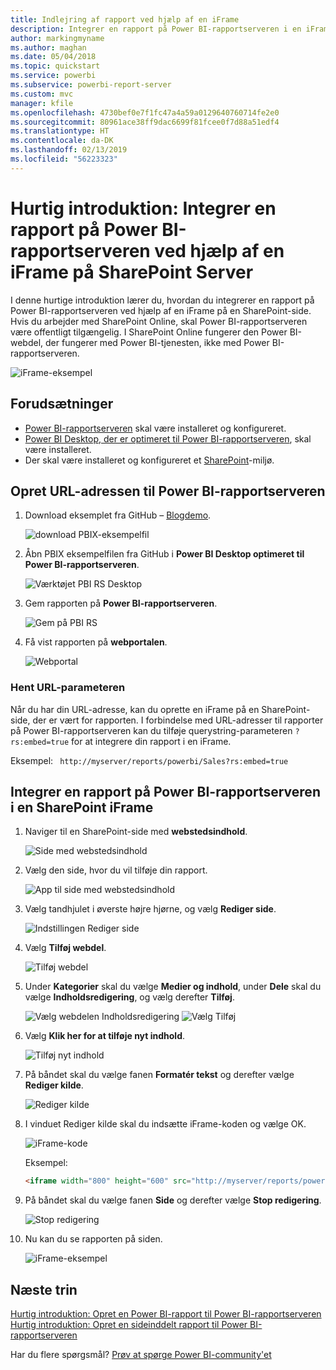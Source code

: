 ```yaml
---
title: Indlejring af rapport ved hjælp af en iFrame
description: Integrer en rapport på Power BI-rapportserveren i en iFrame på SharePoint Server
author: markingmyname
ms.author: maghan
ms.date: 05/04/2018
ms.topic: quickstart
ms.service: powerbi
ms.subservice: powerbi-report-server
ms.custom: mvc
manager: kfile
ms.openlocfilehash: 4730bef0e7f1fc47a4a59a0129640760714fe2e0
ms.sourcegitcommit: 80961ace38ff9dac6699f81fcee0f7d88a51edf4
ms.translationtype: HT
ms.contentlocale: da-DK
ms.lasthandoff: 02/13/2019
ms.locfileid: "56223323"
---
```

# <a name="quickstart-embed-a-power-bi-report-server-report-using-an-iframe-in-sharepoint-server"></a>Hurtig introduktion: Integrer en rapport på Power BI-rapportserveren ved hjælp af en iFrame på SharePoint Server

I denne hurtige introduktion lærer du, hvordan du integrerer en rapport på Power BI-rapportserveren ved hjælp af en iFrame på en SharePoint-side. Hvis du arbejder med SharePoint Online, skal Power BI-rapportserveren være offentligt tilgængelig. I SharePoint Online fungerer den Power BI-webdel, der fungerer med Power BI-tjenesten, ikke med Power BI-rapportserveren. 

![iFrame-eksempel](media/quickstart-embed/quickstart_embed_01.png)
## <a name="prerequisites"></a>Forudsætninger
* [Power BI-rapportserveren](https://powerbi.microsoft.com/report-server/) skal være installeret og konfigureret.
* [Power BI Desktop, der er optimeret til Power BI-rapportserveren](install-powerbi-desktop.md), skal være installeret.
* Der skal være installeret og konfigureret et [SharePoint](https://docs.microsoft.com/sharepoint/install/install)-miljø.

## <a name="creating-the-power-bi-report-server-report-url"></a>Opret URL-adressen til Power BI-rapportserveren

1. Download eksemplet fra GitHub – [Blogdemo](https://github.com/Microsoft/powerbi-desktop-samples).

    ![download PBIX-eksempelfil](media/quickstart-embed/quickstart_embed_14.png)

2. Åbn PBIX eksempelfilen fra GitHub i **Power BI Desktop optimeret til Power BI-rapportserveren**.

    ![Værktøjet PBI RS Desktop](media/quickstart-embed/quickstart_embed_02.png)

3. Gem rapporten på **Power BI-rapportserveren**. 

    ![Gem på PBI RS](media/quickstart-embed/quickstart_embed_03.png)

4. Få vist rapporten på **webportalen**.

    ![Webportal](media/quickstart-embed/quickstart_embed_04.png)

### <a name="capturing-the-url-parameter"></a>Hent URL-parameteren

Når du har din URL-adresse, kan du oprette en iFrame på en SharePoint-side, der er vært for rapporten. I forbindelse med URL-adresser til rapporter på Power BI-rapportserveren kan du tilføje querystring-parameteren `?rs:embed=true` for at integrere din rapport i en iFrame. 

   Eksempel:
    ``` 
    http://myserver/reports/powerbi/Sales?rs:embed=true
    ```
## <a name="embedding-a-power-bi-report-server-report-in-a-sharepoint-iframe"></a>Integrer en rapport på Power BI-rapportserveren i en SharePoint iFrame

1. Naviger til en SharePoint-side med **webstedsindhold**.

    ![Side med webstedsindhold](media/quickstart-embed/quickstart_embed_05.png)

2. Vælg den side, hvor du vil tilføje din rapport.

    ![App til side med webstedsindhold](media/quickstart-embed/quickstart_embed_06.png)

3. Vælg tandhjulet i øverste højre hjørne, og vælg **Rediger side**.

    ![Indstillingen Rediger side](media/quickstart-embed/quickstart_embed_07.png)

4. Vælg **Tilføj webdel**.

    ![Tilføj webdel](media/quickstart-embed/quickstart_embed_08.png)

5. Under **Kategorier** skal du vælge **Medier og indhold**, under **Dele** skal du vælge **Indholdsredigering**, og vælg derefter **Tilføj**.

    ![Vælg webdelen Indholdsredigering](media/quickstart-embed/quickstart_embed_09.png) ![Vælg Tilføj](media/quickstart-embed/quickstart_embed_091.png)

6. Vælg **Klik her for at tilføje nyt indhold**.

    ![Tilføj nyt indhold](media/quickstart-embed/quickstart_embed_10.png)

7. På båndet skal du vælge fanen **Formatér tekst** og derefter vælge **Rediger kilde**.

     ![Rediger kilde](media/quickstart-embed/quickstart_embed_11.png)

8. I vinduet Rediger kilde skal du indsætte iFrame-koden og vælge OK.

    ![iFrame-kode](media/quickstart-embed/quickstart_embed_12.png)

     Eksempel:
     ```html
     <iframe width="800" height="600" src="http://myserver/reports/powerbi/Sales?rs:embed=true" frameborder="0" allowFullScreen="true"></iframe>
     ```

9. På båndet skal du vælge fanen **Side** og derefter vælge **Stop redigering**.

    ![Stop redigering](media/quickstart-embed/quickstart_embed_13.png)

10. Nu kan du se rapporten på siden.

    ![iFrame-eksempel](media/quickstart-embed/quickstart_embed_01.png)

## <a name="next-steps"></a>Næste trin

[Hurtig introduktion: Opret en Power BI-rapport til Power BI-rapportserveren](quickstart-create-powerbi-report.md)  
[Hurtig introduktion: Opret en sideinddelt rapport til Power BI-rapportserveren](quickstart-create-paginated-report.md)  

Har du flere spørgsmål? [Prøv at spørge Power BI-community'et](https://community.powerbi.com/) 